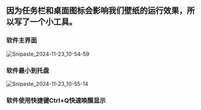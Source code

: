 ## 因为任务栏和桌面图标会影响我们壁纸的运行效果，所以写了一个小工具。
### 软件主界面
![Snipaste_2024-11-23_10-54-59](https://github.com/user-attachments/assets/574d572c-8293-4bf4-a4a6-2437808fc913)
### 软件最小到托盘
![Snipaste_2024-11-23_10-55-14](https://github.com/user-attachments/assets/f96d2d89-a653-48c1-b755-c93d41c4cdd5)
### 软件使用快捷键Ctrl+Q快速唤醒显示
